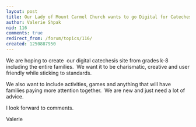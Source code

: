 ```yaml
---
layout: post
title: Our Lady of Mount Carmel Church wants to go Digital for Catechesis any thoughts?
author: Valerie Shpak
nid: 116
comments: true
redirect_from: /forum/topics/116/
created: 1250887950
---
```

<p>We are hoping to create&nbsp; our digital catechesis site from grades k-8 including the entire families.&nbsp; We want it to be charismatic, creative and user friendly while sticking to standards.</p>
<p>We also want to include activities, games and anything that will have families paying more attention together.&nbsp; We are new and just need a lot of advice.&nbsp;</p>
<p>I look forward to comments.</p>
<p>Valerie</p>
